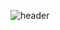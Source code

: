 ![header](https://capsule-render.vercel.app/api?type=venom&color=gradient&customColorList=0,5,5,6,7,8,30&height=200&text=Hye's%20Github!&fontAlign=50&capsule_render&animation=fadeIn)
